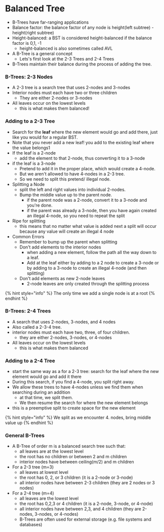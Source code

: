 # Balanced Tree

* B-Trees have far-ranging applications
* Balance factor: the balance factor of any node is height(left subtree) - height(right subtree)
* Height-balanced: a BST is considered height-balanced if the balance factor is 0,1, -1
  * height-balanced is also sometimes called AVL
* A B-Tree is a general concept
  * Lets's first look at the 2-3 Trees and 2-4 Trees
* B-Trees maintain their balance during the process of adding the tree.

### B-Trees: 2-3 Nodes

* A 2-3 tree is a search tree that uses 2-nodes and 3-nodes
* Interior nodes must each have two or three children
  * They are either 2-nodes or 3-nodes
* All leaves occur on the lowest levels
  * this is what makes them balanced!

### Adding to a 2-3 Tree

* Search for the **leaf** where the new element would go and add there, just like you would for a regular BST.
* Note that you never add a new leaf! you add to the existing leaf where the value belongs1
* If the leaf is a 2-node
  * add the element to that 2-node, thus converting it to a 3-node
* if the leaf is a 3-node
  * Pretend to add it in the proper place, which would create a 4-node.
  * But we aren't allowed to have 4-nodes in a 2-3 tree.
  * So we need to split this pretend/ illegal node.
* Splitting a Node
  * split the left and right values into individual 2-nodes.
  * Bump the middle value up to the parent node.
    * if the parent node was a 2-node, convert it to a 3-node and you're done.
    * if the parent was already a 3-node, then you have again created an illegal 4-node, so you need to repeat the split
* Ripe for splitting
  * this means that no matter what value is added next a split will occur because any value will create an illegal 4 node
* Common Errors
  * Remember to bump up the parent when splitting
  * Don't add elements to the interior nodes
    * when adding a new element, follow the path all the way down to a leaf.
    * Add at the leaf either by adding to a 2 node to create a 3-node or by adding to a 3-node to create an illegal 4-node (and then splitting)
  * Don't add elements as new 2-node leaves
    * 2-node leaves are only created through the splitting process

{% hint style="info" %}
The only time we add a single node is at a root
{% endhint %}

### B-Trees: 2-4 Trees

* A search that uses 2-nodes, 3-nodes, and 4 nodes
* Also called a 2-3-4 tree.
* interior nodes must each have two, three, of four children.
  * they are either 2-nodes, 3-nodes, or 4-nodes
* All leaves occur on the lowest levels
  * this is what makes them balanced

### Adding to a 2-4 Tree

* start the same way as a for a 2-3 tree: search for the leaf where the new element would go and add it there
* During this search, if you find a 4-node, you split right away.
* We allow these trees to have 4-nodes unless we find them when searching during an addition
  * at that time, we split them.
  * We then resume the search for where the new element belongs
* this is a preemptive split to create space for the new element

{% hint style="info" %}
We split as we encounter 4. nodes, bring middle value up
{% endhint %}

### General B-Trees

* A B-Tree of order m is a balanced search tree such that:
  * all leaves are at the lowest level
  * the root has no children or between 2 and m children
  * interior nodes have between ceiling(m/2) and m children
* For a 2-3 tree (m=3)
  * all leaves at lowest level
  * the root has 0, 2, or 3 children (it is a 2-node or 3-node)
  * all interior nodes have between 2-3 children (they are 2 nodes or 3 nodes)
* For a 2-4 tree (m=4)
  * all leaves are the lowest level
  * the root has 0,2,3 or 4 children (it is a 2-node, 3-node, or 4-node)
  * all interior nodes have between 2,3, and 4 children (they are 2-nodes, 3-nodes, or 4-nodes)
  * B-Trees are often used for external storage (e.g. file systems and databases)
